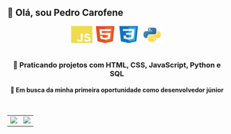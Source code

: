 ## 👋 Olá, sou Pedro Carofene

<div align="center">
  <img align="center" alt="Pedro-Js" height="40" width="50" src="https://raw.githubusercontent.com/devicons/devicon/master/icons/javascript/javascript-plain.svg">
  <img align="center" alt="Pedro-HTML" height="40" width="50" src="https://raw.githubusercontent.com/devicons/devicon/master/icons/html5/html5-original.svg">
  <img align="center" alt="Pedro-CSS" height="40" width="50" src="https://raw.githubusercontent.com/devicons/devicon/master/icons/css3/css3-original.svg">
  <img align="center" alt="Pedro-Python" height="40" width="50" src="https://raw.githubusercontent.com/devicons/devicon/master/icons/python/python-original.svg">
</div>

<br>

<h3 align="center">🧠 Praticando projetos com HTML, CSS, JavaScript, Python e SQL</h3>
<h4 align="center">🚀 Em busca da minha primeira oportunidade como desenvolvedor júnior</h4>

<br>

<div align="center">
  <table>
    <tr>
      <td>
        <img src="https://github-readme-stats.vercel.app/api?username=Pedrocarofene&show_icons=true&theme=tokyonight" />
      </td>
      <td>
        <img src="https://github-readme-stats.vercel.app/api/top-langs/?username=Pedrocarofene&theme=tokyonight" />
      </td>
    </tr>
  </table>
</div>
